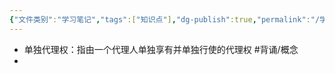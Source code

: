```yaml
---
{"文件类别":"学习笔记","tags":["知识点"],"dg-publish":true,"permalink":"/学习笔记/知识点cheese/单独代理权/","dgPassFrontmatter":true,"created":"2024-08-01T09:51:30.732+08:00","updated":"2024-09-11T11:46:20.171+08:00"}
---
```


- 单独代理权：指由一个代理人单独享有并单独行使的代理权 #背诵/概念 
- 